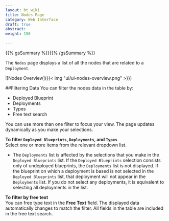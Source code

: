 ```yaml
---
layout: bt_wiki
title: Nodes Page
category: Web Interface
draft: true
abstract: 
weight: 150

---
```

{{% gsSummary %}}{{% /gsSummary %}}

The `Nodes` page displays a list of all the nodes that are related to a `Deployment`.

![Nodes Overview]({{< img "ui/ui-nodes-overview.png" >}})

##Filtering Data
You can filter the nodes data in the table by:  
* Deployed Blueprint
* Deployments
* Types
* Free text search

You can use more than one filter to focus your view. The page updates dynamically as you make your selections.

**To filter `Deployed Blueprints`, `Deployments`, and `Types`**<br>
Select one or more items from the relevant dropdown list.<br>
* The `Deployments` list is affected by the selections that you make in the `Deployed Blueprints` list. If the `Deployed Blueprints` selection consists only of undeployed blueprints, the `Deployments` list is not displayed. If the blueprint on which a deployment is based is not selected in the `Deployed Blueprints` list, that deployment will not appear in the `Deployments` list. If you do not select any deployments, it is equivalent to selecting all deployments in the list.

**To filter by free text**<br>
You can free type text in the **Free Text** field. The displayed data automatically changes to match the filter. All fields in the table are included in the free text search.<br/>

